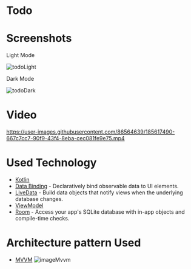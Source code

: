 # Todo
# Screenshots
Light Mode

![todoLight](https://user-images.githubusercontent.com/86564639/166422876-7825a721-a4ae-4598-8df4-84cc136d9d99.png)

Dark Mode

![todoDark](https://user-images.githubusercontent.com/86564639/166422899-3c403a47-285e-415d-9ccb-ddb42fbc1d69.png)
# Video
https://user-images.githubusercontent.com/86564639/185617490-667c7cc7-90f9-43f4-8eba-cec081fe9e75.mp4
# Used Technology
* [Kotlin](https://kotlinlang.org/) 
* [Data Binding](https://developer.android.com/topic/libraries/data-binding/) -  Declaratively bind observable data to UI elements.
* [LiveData](https://developer.android.com/topic/libraries/architecture/livedata) - Build data objects that notify views when the underlying database changes.
* [ViewModel ](https://developer.android.com/topic/libraries/architecture/viewmodel) 
* [Room](https://developer.android.com/training/data-storage/room) - Access your app's SQLite database with in-app objects and compile-time checks.
# Architecture pattern Used
* [MVVM](https://developer.android.com/jetpack/guide)
![imageMvvm](https://user-images.githubusercontent.com/86564639/166190272-31dac1e8-1419-48b6-8db5-a3fa96b69f51.png)
